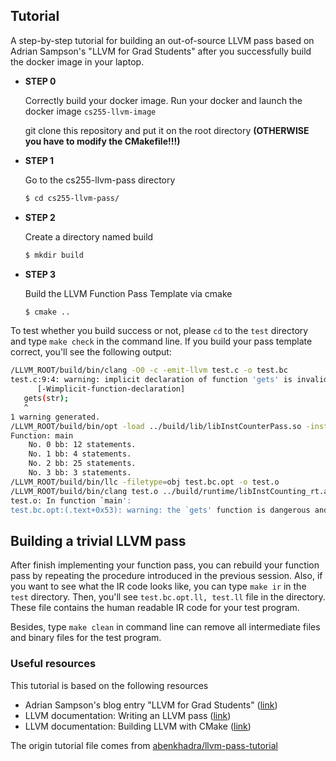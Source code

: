 
## Tutorial ##
A step-by-step tutorial for building an out-of-source LLVM pass based on Adrian Sampson's "LLVM for Grad Students" after you successfully build the docker image in your laptop.

- <b>STEP 0</b>

  Correctly build your docker image. Run your docker and launch the docker image `cs255-llvm-image`
  
  git clone this repository and put it on the root directory **(OTHERWISE you have to modify the CMakefile!!!)**

- <b>STEP 1</b>
  
  Go to the cs255-llvm-pass directory
  ```bash
  $ cd cs255-llvm-pass/
  ```

- <b>STEP 2</b>

  Create a directory named build
  ```bash
  $ mkdir build
  ```

- <b>STEP 3</b>
 
  Build the LLVM Function Pass Template via cmake
  ```bash
  $ cmake ..
  ```

To test whether you build success or not, please `cd` to the `test` directory and type `make check` in the command line.
If you build your pass template correct, you'll see the following output:
```bash
/LLVM_ROOT/build/bin/clang -O0 -c -emit-llvm test.c -o test.bc
test.c:9:4: warning: implicit declaration of function 'gets' is invalid in C99
      [-Wimplicit-function-declaration]
   gets(str);
   ^
1 warning generated.
/LLVM_ROOT/build/bin/opt -load ../build/lib/libInstCounterPass.so -inst-count <test.bc> test.bc.opt
Function: main
	No. 0 bb: 12 statements.
	No. 1 bb: 4 statements.
	No. 2 bb: 25 statements.
	No. 3 bb: 3 statements.
/LLVM_ROOT/build/bin/llc -filetype=obj test.bc.opt -o test.o
/LLVM_ROOT/build/bin/clang test.o ../build/runtime/libInstCounting_rt.a -o test
test.o: In function `main':
test.bc.opt:(.text+0x53): warning: the `gets' function is dangerous and should not be used.
```

## Building a trivial LLVM pass ##
After finish implementing your function pass, you can rebuild your function pass by repeating the procedure introduced in the previous session. Also, if you want to see what the IR code looks like, you can type `make ir` in the `test` directory. Then, you'll see `test.bc.opt.ll, test.ll` file in the directory. These file contains the human readable IR code for your test program. 

Besides, type `make clean` in command line can remove all intermediate files and binary files for the test program.

### Useful resources
This tutorial is based on the following resources

- Adrian Sampson's blog entry "LLVM for Grad Students" ([link](http://adriansampson.net/blog/llvm.html))
- LLVM documentation: Writing an LLVM pass ([link](http://llvm.org/docs/WritingAnLLVMPass.html))
- LLVM documentation: Building LLVM with CMake ([link](http://llvm.org/docs/CMake.html#cmake-out-of-source-pass))

The origin tutorial file comes from [abenkhadra/llvm-pass-tutorial](https://github.com/abenkhadra/llvm-pass-tutorial)
